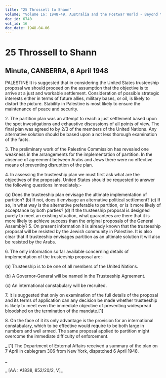 ```yaml
---
title: "25 Throssell to Shann"
volume: "Volume 16: 1948-49, Australia and the Postwar World - Beyond the Region"
doc_id: 6740
vol_id: 16
doc_date: 1948-04-06
---
```


# 25 Throssell to Shann

## Minute, CANBERRA, 6 April 1948

PALESTINE It is suggested that in considering the United States trusteeship proposal we should proceed on the assumption that the objective is to arrive at a just and workable settlement. Consideration of possible strategic interests either in terms of future allies, military bases, or oil, is likely to distort the picture. Stability in Palestine is most likely to ensure the maintenance of peace and security.

2\. The partition plan was an attempt to reach a just settlement based upon the spot investigations and exhaustive discussions of all points of view. The final plan was agreed to by 2/3 of the members of the United Nations. Any alternative solution should be based upon a not less thorough examination of the facts.

3\. The preliminary work of the Palestine Commission has revealed one weakness in the arrangements for the implementation of partition. In the absence of agreement between Arabs and Jews there were no effective means of preventing disruption of the plan.

4\. In assessing the trusteeship plan we must first ask what are the objectives of the proposals. United States should be requested to answer the following questions immediately:-

(a) Does the trusteeship plan envisage the ultimate implementation of partition? (b) If not, does it envisage an alternative political settlement? (c) If so, in what way is the alternative preferable to partition, or is it more likely of acceptance by both parties? (d) If the trusteeship proposal is designed purely to meet an existing situation, what guarantees are there that it is more likely to achieve success than the original proposals of the General Assembly? 5. On present information it is already known that the trusteeship proposal will be resisted by the Jewish community in Palestine. It is also clear that if trusteeship envisages partition as an ultimate solution it will also be resisted by the Arabs.

6\. The only information so far available concerning details of implementation of the trusteeship proposal are:-

(a) Trusteeship is to be one of all members of the United Nations.

(b) A Governor-General will be named in the Trusteeship Agreement.

(c) An international constabulary will be recruited.

7\. It is suggested that only on examination of the full details of the proposal and its terms of application can any decision be made whether trusteeship is likely to meet even the immediate objective of preventing widespread bloodshed on the termination of the mandate.[1]

8\. On the face of it its only advantage is the provision for an international constabulary, which to be effective would require to be both large in numbers and well armed. The same proposal applied to partition might overcome the immediate difficulty of enforcement.

_ [1] The Department of External Affairs received a summary of the plan on 7 April in cablegram 306 from New York, dispatched 6 April 1948.

_

_ [AA : A1838, 852/20/2, V]_
